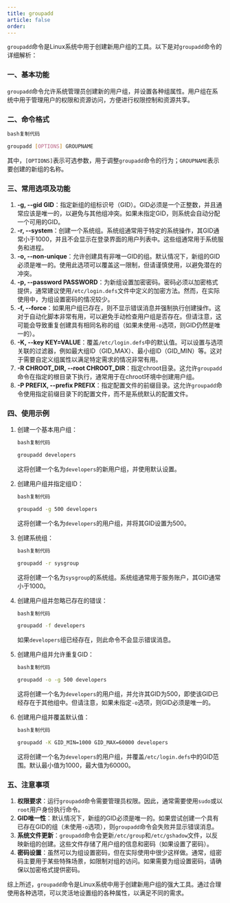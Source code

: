 ```yaml
---
title: groupadd
article: false
order: 
---
```


`groupadd`命令是Linux系统中用于创建新用户组的工具。以下是对`groupadd`命令的详细解析：

### 一、基本功能

`groupadd`命令允许系统管理员创建新的用户组，并设置各种组属性。用户组在系统中用于管理用户的权限和资源访问，方便进行权限控制和资源共享。

### 二、命令格式

```bash
bash复制代码

groupadd [OPTIONS] GROUPNAME
```

其中，`[OPTIONS]`表示可选参数，用于调整`groupadd`命令的行为；`GROUPNAME`表示要创建的新组的名称。

### 三、常用选项及功能

1. **-g, --gid GID**：指定新组的组标识号（GID）。GID必须是一个正整数，并且通常应该是唯一的，以避免与其他组冲突。如果未指定GID，则系统会自动分配一个可用的GID。
2. **-r, --system**：创建一个系统组。系统组通常用于特定的系统操作，其GID通常小于1000，并且不会显示在登录界面的用户列表中。这些组通常用于系统服务和进程。
3. **-o, --non-unique**：允许创建具有非唯一GID的组。默认情况下，新组的GID必须是唯一的。使用此选项可以覆盖这一限制，但请谨慎使用，以避免潜在的冲突。
4. **-p, --password PASSWORD**：为新组设置加密密码。密码必须以加密格式提供，通常建议使用`/etc/login.defs`文件中定义的加密方法。然而，在实际使用中，为组设置密码的情况较少。
5. **-f, --force**：如果用户组已存在，则不显示错误消息并强制执行创建操作。这对于自动化脚本非常有用，可以避免手动检查用户组是否存在。但请注意，这可能会导致重复创建具有相同名称的组（如果未使用`-o`选项，则GID仍然是唯一的）。
6. **-K, --key KEY=VALUE**：覆盖`/etc/login.defs`中的默认值。可以设置与选项关联的过滤器，例如最大组ID（GID_MAX）、最小组ID（GID_MIN）等。这对于需要自定义组属性以满足特定需求的情况非常有用。
7. **-R CHROOT_DIR, --root CHROOT_DIR**：指定chroot目录。这允许`groupadd`命令在指定的根目录下执行，通常用于在chroot环境中创建用户组。
8. **-P PREFIX, --prefix PREFIX**：指定配置文件的前缀目录。这允许`groupadd`命令使用指定前缀目录下的配置文件，而不是系统默认的配置文件。

### 四、使用示例

1. 创建一个基本用户组：

   ```bash
   bash复制代码
   
   groupadd developers
   ```

   这将创建一个名为`developers`的新用户组，并使用默认设置。

2. 创建用户组并指定组ID：

   ```bash
   bash复制代码
   
   groupadd -g 500 developers
   ```

   这将创建一个名为`developers`的用户组，并将其GID设置为500。

3. 创建系统组：

   ```bash
   bash复制代码
   
   groupadd -r sysgroup
   ```

   这将创建一个名为`sysgroup`的系统组。系统组通常用于服务账户，其GID通常小于1000。

4. 创建用户组并忽略已存在的错误：

   ```bash
   bash复制代码
   
   groupadd -f developers
   ```

   如果`developers`组已经存在，则此命令不会显示错误消息。

5. 创建用户组并允许重复GID：

   ```bash
   bash复制代码
   
   groupadd -o -g 500 developers
   ```

   这将创建一个名为`developers`的用户组，并允许其GID为500，即使该GID已经存在于其他组中。但请注意，如果未指定`-o`选项，则GID必须是唯一的。

6. 创建用户组并覆盖默认值：

   ```bash
   bash复制代码
   
   groupadd -K GID_MIN=1000 GID_MAX=60000 developers
   ```

   这将创建一个名为`developers`的用户组，并覆盖`/etc/login.defs`中的GID范围。默认最小值为1000，最大值为60000。

### 五、注意事项

1. **权限要求**：运行`groupadd`命令需要管理员权限。因此，通常需要使用`sudo`或以`root`用户身份执行命令。
2. **GID唯一性**：默认情况下，新组的GID必须是唯一的。如果尝试创建一个具有已存在GID的组（未使用`-o`选项），则`groupadd`命令会失败并显示错误消息。
3. **系统文件更新**：`groupadd`命令会更新`/etc/group`和`/etc/gshadow`文件，以反映新组的创建。这些文件存储了用户组的信息和密码（如果设置了密码）。
4. **密码设置**：虽然可以为组设置密码，但在实际使用中很少这样做。通常，组密码主要用于某些特殊场景，如限制对组的访问。如果需要为组设置密码，请确保以加密格式提供密码。

综上所述，`groupadd`命令是Linux系统中用于创建新用户组的强大工具。通过合理使用各种选项，可以灵活地设置组的各种属性，以满足不同的需求。